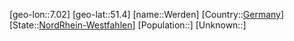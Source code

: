 ﻿---
location: [51.4,7.02]
type: City
tags:
- geo/City


SpocWebEntityId: 35546
isDeleted: false
confidential: public

---
[geo-lon::7.02]
[geo-lat::51.4]
[name::Werden]
[Country::[Germany](geo/Continent/Europe/Germany.md)]
[State::[NordRhein-Westfahlen](NordRhein-Westfahlen)]
[Population::]
[Unknown::]


